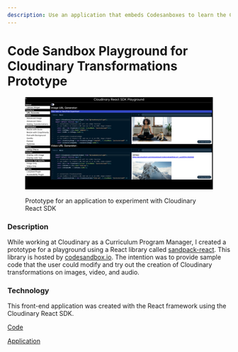 ```yaml
---
description: Use an application that embeds Codesanboxes to learn the Cloudinary React SDK.
---
```


# Code Sandbox Playground for  Cloudinary Transformations Prototype

<figure><img src="../.gitbook/assets/cld-react-playground.png" alt=""><figcaption><p>Prototype for an application to experiment with Cloudinary React SDK</p></figcaption></figure>

### Description

While working at Cloudinary as a Curriculum Program Manager, I created a prototype for a playground using a React library called [sandpack-react](https://www.npmjs.com/package/@codesandbox/sandpack-react).  This library is hosted by [codesandbox.io](https://codesandbox.io/).  The intention was to provide sample code that the user could modify and try out the creation of  Cloudinary transformations on images, video, and audio.

### Technology

This front-end application was created with the React framework using the Cloudinary React SDK.

[Code](https://github.com/rebeccapeltz/sandbox-react-cld)

[Application](https://www.beckypeltz.me/sandbox-react-cld/)
